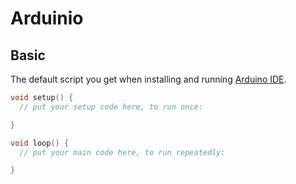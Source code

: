 # Arduinio

## Basic

The default script you get when installing and running [Arduino IDE][].

[Arduino IDE]: https://www.arduino.cc/en/software

```c
void setup() {
  // put your setup code here, to run once:

}

void loop() {
  // put your main code here, to run repeatedly:

}
```

